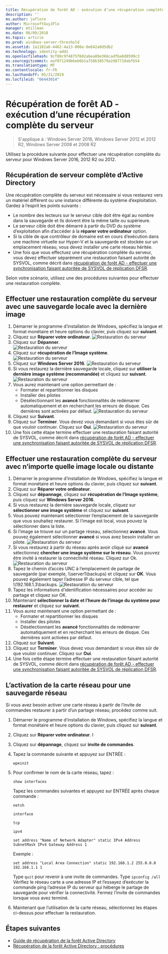 ```yaml
---
title: Récupération de forêt AD - exécution d’une récupération complète du serveur
description: ''
ms.author: joflore
author: MicrosoftGuyJFlo
manager: mtillman
ms.date: 08/09/2018
ms.topic: article
ms.prod: windows-server-threshold
ms.assetid: 1a1182a6-4462-4a13-806e-0e642a0d5db2
ms.technology: identity-adds
ms.openlocfilehash: 9cf89c9f4875f602abea89e366cadfba8d0599c3
ms.sourcegitcommit: eaf071249b6eb6b1a758b38579a2d87710abfb54
ms.translationtype: MT
ms.contentlocale: fr-FR
ms.lasthandoff: 05/31/2019
ms.locfileid: "66443014"
---
```

# <a name="ad-forest-recovery---performing-a-full-server-recovery"></a>Récupération de forêt AD - exécution d’une récupération complète du serveur 

>S'applique à : Windows Server 2016, Windows Server 2012 et 2012 R2, Windows Server 2008 et 2008 R2

Utilisez la procédure suivante pour effectuer une récupération complète du serveur pour Windows Server 2016, 2012 R2 ou 2012. 

## <a name="active-directory-full-server-recovery"></a>Récupération de serveur complète d’Active Directory

Une récupération complète du serveur est nécessaire si vous restaurez vers un matériel différent ou une instance différente du système d’exploitation. Gardez à l’esprit les points suivants :

- Le nombre des lecteurs sur le serveur cible doit être égal au nombre dans la sauvegarde et ils doivent être la même taille ou supérieure.
- Le serveur cible doit être démarré à partir du DVD du système d’exploitation afin d’accéder à la **réparer votre ordinateur** option. 
- Si la cible de que contrôleur de domaine est en cours d’exécution dans une machine virtuelle sur Hyper-V et la sauvegarde est stockée sur un emplacement réseau, vous devez installer une carte réseau héritée. 
- Une fois que vous effectuez une récupération complète du serveur, vous devez effectuer séparément une restauration faisant autorité de SYSVOL, comme décrit dans [récupération de forêt AD - effectuer une synchronisation faisant autoritée de SYSVOL de réplication DFSR](AD-Forest-Recovery-Authoritative-Recovery-SYSVOL.md).

Selon votre scénario, utilisez une des procédures suivantes pour effectuer une restauration complète. 
  
## <a name="perform-a-full-server-restore-with-a-local-backup-with-the-latest-image"></a>Effectuer une restauration complète du serveur avec une sauvegarde locale avec la dernière image
  
1. Démarrer le programme d’installation de Windows, spécifiez la langue et format monétaire et heure options du clavier, puis cliquez sur **suivant**. 
2. Cliquez sur **Réparer votre ordinateur**.
   ![Restauration du serveur](media/AD-Forest-Recovery-Perform-a-Full-Recovery/restore1.png)
3. Cliquez sur **Dépanner**.</br>
   ![Restauration du serveur](media/AD-Forest-Recovery-Perform-a-Full-Recovery/restore2.png)
4. Cliquez sur **récupération de l’Image système**.</br>
   ![Restauration du serveur](media/AD-Forest-Recovery-Perform-a-Full-Recovery/restore3.png)
5. Cliquez sur **Windows Server 2016**. 
   ![Restauration du serveur](media/AD-Forest-Recovery-Perform-a-Full-Recovery/restore4.png)
6. Si vous restaurez la dernière sauvegarde locale, cliquez sur **utiliser la dernière image système (recommandée)** et cliquez sur **suivant**.
   ![Restauration du serveur](media/AD-Forest-Recovery-Perform-a-Full-Recovery/restore5.png)
7. Vous aurez maintenant une option permettant de :
   -  Formater et repartitionner les disques
   -  Installer des pilotes
   -  Désélectionnant les **avancé** fonctionnalités de redémarrer automatiquement et en recherchant les erreurs de disque. Ces dernières sont activées par défaut.
   ![Restauration du serveur](media/AD-Forest-Recovery-Perform-a-Full-Recovery/restore6.png)
8. Cliquez sur **Suivant**.
9. Cliquez sur **Terminer**. Vous devez vous demandant si vous êtes sûr de que vouloir continuer. Cliquez sur **Oui**. 
   ![Restauration du serveur](media/AD-Forest-Recovery-Perform-a-Full-Recovery/restore11.png) 
10. Une fois cette étape termine effectuer une restauration faisant autorité de SYSVOL, comme décrit dans [récupération de forêt AD - effectuer une synchronisation faisant autoritée de SYSVOL de réplication DFSR](AD-Forest-Recovery-Authoritative-Recovery-SYSVOL.md).

## <a name="perform-a-full-server-restore-with-any-image-local-or-remote"></a>Effectuer une restauration complète du serveur avec n’importe quelle image locale ou distante

1. Démarrer le programme d’installation de Windows, spécifiez la langue et format monétaire et heure options du clavier, puis cliquez sur **suivant**. 
2. Cliquez sur **Réparer votre ordinateur**.</br>
3. Cliquez sur **dépannage**, cliquez sur **récupération de l’Image système**, puis cliquez sur **Windows Server 2016**. 
4. Si vous restaurez la dernière sauvegarde locale, cliquez sur **sélectionner une image système** et cliquez sur **suivant**.
5. Vous pouvez maintenant sélectionner l’emplacement de la sauvegarde que vous souhaitez restaurer. Si l’image est local, vous pouvez la sélectionner dans la liste. 
6. Si l’image se trouve sur un partage réseau, sélectionnez **avancé**. Vous pouvez également sélectionner **avancé** si vous avez besoin installer un pilote.
   ![Restauration du serveur](media/AD-Forest-Recovery-Perform-a-Full-Recovery/restore7.png)
7. Si vous restaurez à partir du réseau après avoir cliqué sur **avancé** sélectionnez **chercher une image système sur le réseau**. Vous pouvez être invité à restaurer la connectivité réseau. Cliquez sur Ok. </br>
   ![Restauration du serveur](media/AD-Forest-Recovery-Perform-a-Full-Recovery/restore8.png)
8. Tapez le chemin d’accès UNC à l’emplacement de partage de sauvegarde (par exemple, \\\server1\backups) et cliquez sur **OK**. Vous pouvez également taper l’adresse IP du serveur cible, tel que \\\192.168.1.3\backups. 
   ![Restauration du serveur](media/AD-Forest-Recovery-Perform-a-Full-Recovery/restore9.png)
9. Tapez les informations d’identification nécessaires pour accéder au partage et cliquez sur OK. 
10. Maintenant **sélectionner la date et l’heure de l’image du système pour restaurer** et cliquez sur **suivant**.
11. Vous aurez maintenant une option permettant de :
    - Formater et repartitionner les disques
    - Installer des pilotes
    - Désélectionnant les **avancé** fonctionnalités de redémarrer automatiquement et en recherchant les erreurs de disque. Ces dernières sont activées par défaut.
12. Cliquez sur **Suivant**.
13. Cliquez sur **Terminer**. Vous devez vous demandant si vous êtes sûr de que vouloir continuer. Cliquez sur **Oui**.  
14. Une fois cette étape termine effectuer une restauration faisant autorité de SYSVOL, comme décrit dans [récupération de forêt AD - effectuer une synchronisation faisant autoritée de SYSVOL de réplication DFSR](AD-Forest-Recovery-Authoritative-Recovery-SYSVOL.md).

## <a name="enabling-the-network-adapter-for-a-network-backup"></a>L’activation de la carte réseau pour une sauvegarde réseau

Si vous avez besoin activer une carte réseau à partir de l’invite de commandes restaurer à partir d’un partage réseau, procédez comme suit.

1. Démarrer le programme d’installation de Windows, spécifiez la langue et format monétaire et heure options du clavier, puis cliquez sur **suivant**. 
2. Cliquez sur **Réparer votre ordinateur**. I
3. Cliquez sur **dépannage**, cliquez sur **invite de commandes**. 
4. Tapez la commande suivante et appuyez sur ENTRÉE :  

   ```  
   wpeinit  
   ```

5. Pour confirmer le nom de la carte réseau, tapez :  

   ```  
   show interfaces  
   ```  

   Tapez les commandes suivantes et appuyez sur ENTRÉE après chaque commande :  

   ```  
   netsh  
   ```  

   ```  
   interface  
   ```  
  
   ```  
   tcp  
   ```  

   ```  
   ipv4  
   ```  
  
   ```  
   set address "Name of Network Adapter" static IPv4 Address SubnetMask IPv4 Gateway Address 1  
   ```  

   Exemple :  
  
   ```  
   set address "Local Area Connection" static 192.168.1.2 255.0.0.0 192.168.1.1 1  
   ```  

   Type `quit` pour revenir à une invite de commandes. Type `ipconfig /all` Vérifiez le réseau carte a une adresse IP et l’essayez d’exécuter la commande ping l’adresse IP du serveur qui héberge le partage de sauvegarde pour vérifier la connectivité. Fermez l’invite de commandes lorsque vous avez terminé. 

6. Maintenant que l’utilisation de la carte réseau, sélectionnez les étapes ci-dessus pour effectuer la restauration.

## <a name="next-steps"></a>Étapes suivantes

- [Guide de récupération de la forêt Active Directory](AD-Forest-Recovery-Guide.md)
- [Récupération de la forêt Active Directory : procédures](AD-Forest-Recovery-Procedures.md)
